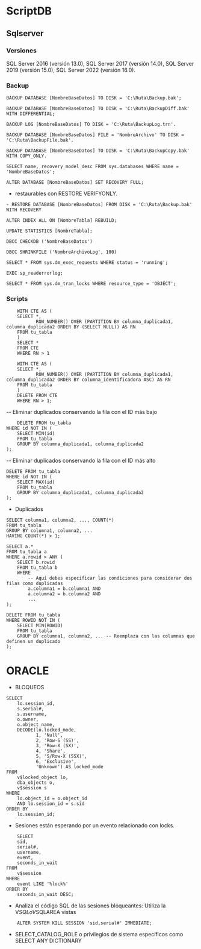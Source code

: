 # ScriptDB

## Sqlserver

### Versiones
 SQL Server 2016 (versión 13.0), SQL Server 2017 (versión 14.0), SQL Server 2019 (versión 15.0), SQL Server 2022 (versión 16.0). 

### Backup
~~~
BACKUP DATABASE [NombreBaseDatos] TO DISK = 'C:\Ruta\Backup.bak';
~~~
~~~
BACKUP DATABASE [NombreBaseDatos] TO DISK = 'C:\Ruta\BackupDiff.bak' WITH DIFFERENTIAL;
~~~
~~~
BACKUP LOG [NombreBaseDatos] TO DISK = 'C:\Ruta\BackupLog.trn'.
~~~
~~~
BACKUP DATABASE [NombreBaseDatos] FILE = 'NombreArchivo' TO DISK = 'C:\Ruta\BackupFile.bak'.
~~~
~~~
BACKUP DATABASE [NombreBaseDatos] TO DISK = 'C:\Ruta\BackupCopy.bak' WITH COPY_ONLY.
~~~
~~~
SELECT name, recovery_model_desc FROM sys.databases WHERE name = 'NombreBaseDatos';
~~~
~~~
ALTER DATABASE [NombreBaseDatos] SET RECOVERY FULL;
~~~
- restaurables con RESTORE VERIFYONLY.
~~~
- RESTORE DATABASE [NombreBaseDatos] FROM DISK = 'C:\Ruta\Backup.bak' WITH RECOVERY
~~~
~~~
ALTER INDEX ALL ON [NombreTabla] REBUILD;
~~~
~~~
UPDATE STATISTICS [NombreTabla];
~~~
~~~
DBCC CHECKDB ('NombreBaseDatos')
~~~
~~~
DBCC SHRINKFILE ('NombreArchivoLog', 100)
~~~
~~~
SELECT * FROM sys.dm_exec_requests WHERE status = 'running';
~~~
~~~
EXEC sp_readerrorlog;
~~~
~~~
SELECT * FROM sys.dm_tran_locks WHERE resource_type = 'OBJECT';
~~~

### Scripts
~~~
	WITH CTE AS (
    SELECT *,
           ROW_NUMBER() OVER (PARTITION BY columna_duplicada1, columna_duplicada2 ORDER BY (SELECT NULL)) AS RN
    FROM tu_tabla
	)
	SELECT *
	FROM CTE
	WHERE RN > 1
~~~	
~~~	
	WITH CTE AS (
    SELECT *,
           ROW_NUMBER() OVER (PARTITION BY columna_duplicada1, columna_duplicada2 ORDER BY columna_identificadora ASC) AS RN
    FROM tu_tabla
	)
	DELETE FROM CTE
	WHERE RN > 1;
~~~	
-- Eliminar duplicados conservando la fila con el ID más bajo
~~~
	DELETE FROM tu_tabla
WHERE id NOT IN (
    SELECT MIN(id)
    FROM tu_tabla
    GROUP BY columna_duplicada1, columna_duplicada2
);
~~~
-- Eliminar duplicados conservando la fila con el ID más alto
~~~
DELETE FROM tu_tabla
WHERE id NOT IN (
    SELECT MAX(id)
    FROM tu_tabla
    GROUP BY columna_duplicada1, columna_duplicada2
);
~~~
- Duplicados
~~~
SELECT columna1, columna2, ..., COUNT(*)
FROM tu_tabla
GROUP BY columna1, columna2, ...
HAVING COUNT(*) > 1;
~~~
~~~
SELECT a.*
FROM tu_tabla a
WHERE a.rowid > ANY (
    SELECT b.rowid
    FROM tu_tabla b
    WHERE
        -- Aquí debes especificar las condiciones para considerar dos filas como duplicadas
        a.columna1 = b.columna1 AND
        a.columna2 = b.columna2 AND
        ...
);
~~~
~~~
DELETE FROM tu_tabla
WHERE ROWID NOT IN (
    SELECT MIN(ROWID)
    FROM tu_tabla
    GROUP BY columna1, columna2, ... -- Reemplaza con las columnas que definen un duplicado
);
~~~


# ORACLE
- BLOQUEOS
~~~
SELECT
    lo.session_id,
    s.serial#,
    s.username,
    o.owner,
    o.object_name,
    DECODE(lo.locked_mode,
           1, 'Null',
           2, 'Row-S (SS)',
           3, 'Row-X (SX)',
           4, 'Share',
           5, 'S/Row-X (SSX)',
           6, 'Exclusive',
           'Unknown') AS locked_mode
FROM
    v$locked_object lo,
    dba_objects o,
    v$session s
WHERE
    lo.object_id = o.object_id
    AND lo.session_id = s.sid
ORDER BY
    lo.session_id;
~~~
	
- Sesiones están esperando por un evento relacionado con locks.
~~~
	SELECT
    sid,
    serial#,
    username,
    event,
    seconds_in_wait
FROM
    v$session
WHERE
    event LIKE '%lock%'
ORDER BY
    seconds_in_wait DESC;
~~~	
- Analiza el código SQL de las sesiones bloqueantes: Utiliza la V$SQL o V$SQLAREA vistas
~~~	
	ALTER SYSTEM KILL SESSION 'sid,serial#' IMMEDIATE;
~~~

- SELECT_CATALOG_ROLE o privilegios de sistema específicos como SELECT ANY DICTIONARY

